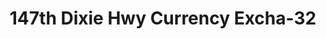---
f_zip-code: 60426
f_state-code: IL
title: 147th Dixie Hwy Currency Excha-32
f_phone: 708-331-5354
f_city-only: Harvey
f_address: 14725 Dixie Hwy Harvey
f_location-unique-id: '32'
slug: 147th-dixie-hwy-currency-excha-32
updated-on: '2024-05-30T13:46:58.046Z'
created-on: '2024-05-30T13:36:59.803Z'
published-on: '2024-05-30T13:54:32.469Z'
f_city-state: cms/city/harvey-il.md
f_company: cms/company/147th-dixie-hwy-currency-excha.md
f_state: cms/state/illinois.md
layout: '[payday-loan].html'
tags: payday-loan
---